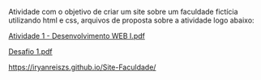 Atividade com o objetivo de criar um site sobre um faculdade fictícia utilizando html e css, arquivos de proposta sobre a atividade logo abaixo:



[Atividade 1 - Desenvolvimento WEB I.pdf](https://github.com/user-attachments/files/17003549/Atividade.1.-.Desenvolvimento.WEB.I.pdf)



[Desafio 1.pdf](https://github.com/user-attachments/files/17003551/Desafio.1.pdf)



https://iryanreiszs.github.io/Site-Faculdade/
